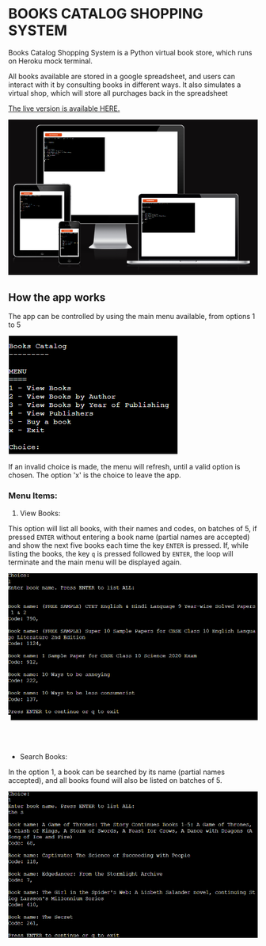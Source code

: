 # BOOKS CATALOG SHOPPING SYSTEM

Books Catalog Shopping System is a Python virtual book store, which runs on Heroku mock terminal.

All books available are stored in a google spreadsheet, and users can interact with it by consulting books in different ways. It also simulates a virtual shop, which will store all purchages back in the spreadsheet

[The live version is available HERE.](https://books-catalog-shopping-system.herokuapp.com/)

![Books Catalog](https://raw.githubusercontent.com/thenriq/thenriq-code-institute_project3/main/assets/readme_images/Am_I_Responsive_.png)

## How the app works

The app can be controlled by using the main menu available, from options 1 to 5

![Main Menu](https://raw.githubusercontent.com/thenriq/thenriq-code-institute_project3/main/assets/readme_images/main_menu.png)

If an invalid choice is made, the menu will refresh, until a valid option is chosen. The option 'x' is the choice to leave the app.

### Menu Items:

1. View Books:

This option will list all books, with their names and codes, on batches of 5, if pressed `ENTER` without entering a book name (partial names are accepted) and show the next five books each time the key `ENTER` is pressed. If, while listing the books, the key `q` is pressed followed by `ENTER`, the loop will terminate and the main menu will be displayed again.

![View all books](https://github.com/thenriq/thenriq-code-institute_project3/blob/main/assets/readme_images/menu_item_1.png?raw=true)

<br>

<br>

- Search Books:

In the option 1, a book can be searched by its name (partial names accepted), and all books found will also be listed on batches of 5.

![Search books](https://github.com/thenriq/thenriq-code-institute_project3/blob/main/assets/readme_images/menu_item_1_search.png?raw=true)

 
